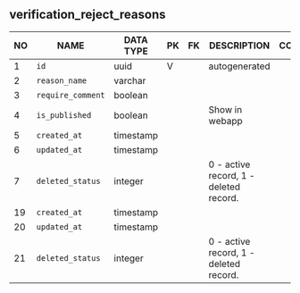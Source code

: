 verification_reject_reasons
----------------------------


NO | NAME | DATA TYPE | PK | FK | DESCRIPTION  | COMMENTS          
---|------|-----------|----|----|--------------|----------
1|`id` | uuid | V |  | autogenerated | 
2|`reason_name` | varchar |  |  |  | 
3|`require_comment` | boolean |  |  |  | 
4|`is_published` | boolean |  |  | Show in webapp | 
5|`created_at` | timestamp |  |  |  | 
6|`updated_at` | timestamp |  |  |  | 
7|`deleted_status` | integer |  |  | 0 - active record, 1 - deleted record. | 
19|`created_at` | timestamp |  |  |  | 
20|`updated_at` | timestamp |  |  |  | 
21|`deleted_status` | integer |  |  | 0 - active record, 1 - deleted record. | 
